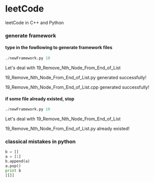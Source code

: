 # leetCode
leetCode in C++ and Python


### generate framework 

#### type in the fowllowing to generate framework files
```python
./newFramework.py 19
```
Let's deal with 19_Remove_Nth_Node_From_End_of_List

19_Remove_Nth_Node_From_End_of_List.py generated successfully!

19_Remove_Nth_Node_From_End_of_List.cpp generated successfully!

#### if some file already existed, stop
```python
./newFramework.py 19
```
Let's deal with 19_Remove_Nth_Node_From_End_of_List

19_Remove_Nth_Node_From_End_of_List.py already existed!


### classical mistakes in python

```python
b = []
a = [1]
b.append(a)
a.pop()
print b
[[]]
```


